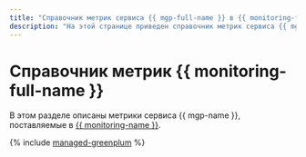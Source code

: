 ```yaml
---
title: "Справочник метрик сервиса {{ mgp-full-name }} в {{ monitoring-full-name }}"
description: "На этой странице приведен справочник метрик сервиса {{ mgp-name }}, поставляемых в {{ monitoring-full-name }}."
---
```


# Справочник метрик {{ monitoring-full-name }}

В этом разделе описаны метрики сервиса {{ mgp-name }}, поставляемые в [{{ monitoring-name }}](../monitoring/).

{% include [managed-greenplum](../_includes/monitoring/metrics-ref/managed-greenplum.md) %}